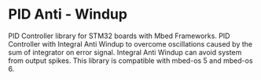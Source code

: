 # PID Anti - Windup
PID Controller library for STM32 boards with Mbed Frameworks. PID Controller with Integral Anti Windup to overcome oscillations caused by the sum of integrator on error signal. Integral Anti Windup can avoid system from output spikes. This library is compatible with mbed-os 5 and mbed-os 6.
